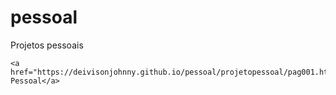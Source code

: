 # pessoal
 Projetos pessoais

    <a href="https://deivisonjohnny.github.io/pessoal/projetopessoal/pag001.html">Projeto Pessoal</a>
